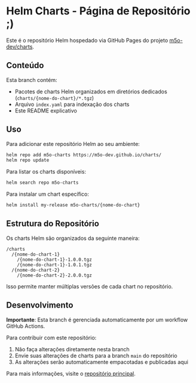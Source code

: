 # Helm Charts - Página de Repositório ;)

Este é o repositório Helm hospedado via GitHub Pages do projeto [m5o-dev/charts](https://github.com/m5o-dev/charts).

## Conteúdo

Esta branch contém:

- Pacotes de charts Helm organizados em diretórios dedicados (`charts/{nome-do-chart}/*.tgz`)
- Arquivo `index.yaml` para indexação dos charts
- Este README explicativo

## Uso

Para adicionar este repositório Helm ao seu ambiente:

```bash
helm repo add m5o-charts https://m5o-dev.github.io/charts/
helm repo update
```

Para listar os charts disponíveis:

```bash
helm search repo m5o-charts
```

Para instalar um chart específico:

```bash
helm install my-release m5o-charts/{nome-do-chart}
```

## Estrutura do Repositório

Os charts Helm são organizados da seguinte maneira:

```
/charts
  /{nome-do-chart-1}
    /{nome-do-chart-1}-1.0.0.tgz
    /{nome-do-chart-1}-1.0.1.tgz
  /{nome-do-chart-2}
    /{nome-do-chart-2}-2.0.0.tgz
```

Isso permite manter múltiplas versões de cada chart no repositório.

## Desenvolvimento

**Importante**: Esta branch é gerenciada automaticamente por um workflow GitHub Actions.

Para contribuir com este repositório:
1. Não faça alterações diretamente nesta branch
2. Envie suas alterações de charts para a branch `main` do repositório
3. As alterações serão automaticamente empacotadas e publicadas aqui

Para mais informações, visite o [repositório principal](https://github.com/m5o-dev/charts). 